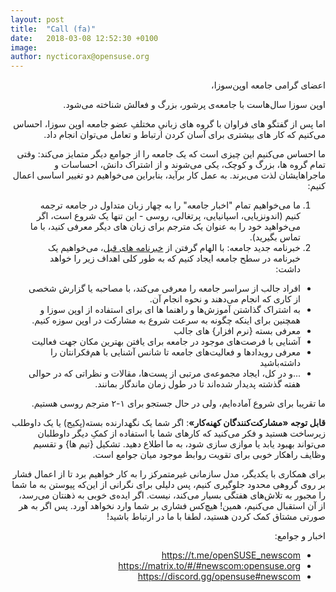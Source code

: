 ```yaml
---
layout: post
title:  "Call (fa)"
date:   2018-03-08 12:52:30 +0100
image:
author: nycticorax@opensuse.org
---
```

<div dir="rtl">
  اعضای گرامی جامعه اوپن‌سوزا،

اوپن سوزا سال‌هاست با جامعه‌ی  پرشور، بزرگ و فعالش شناخته می‌شود.

اما پس از گفتگو های فراوان با گروه های زبانیِ مختلفِ عضو جامعه اوپن سوزا، احساس می‌کنیم که کار های بیشتری برای آسان کردن ارتباط و تعامل می‌توان انجام داد.

ما احساس می‌کنیم این چیزی است که یک جامعه را از جوامع دیگر متمایز می‌کند: وقتی تمام گروه ها، بزرگ و کوچک، یکی می‌شوند و از اشتراک دانش، احساسات و ماجراهایشان لذت می‌برند.
به عمل کار برآید، بنابراین می‌خواهیم دو تغییر اساسی اعمال کنیم:

1. ما می‌خواهیم تمام "اخبار جامعه" را به چهار زبان متداول در جامعه ترجمه کنیم (اندونزیایی، اسپانیایی، پرتغالی، روسی - این تنها یک شروع است، اگر می‌خواهید خود را به عنوان یک مترجم برای زبان های دیگر معرفی کنید، با ما تماس بگیرید).
2. خبرنامه جدید جامعه: با الهام گرفتن از [خبرنامه های قبل](https://en.opensuse.org/Category:Weekly_news_issues)، می‌خواهیم یک خبرنامه در سطح جامعه ایجاد کنیم که به طور کلی اهداف زیر را خواهد داشت:

+ افراد جالب از سراسر جامعه را معرفی می‌کند، با مصاحبه یا گزارش شخصی از کاری که انجام می‌دهند و نحوه انجام آن.
+ به اشتراک گذاشتن آموزش‌ها و راهنما ها ای برای استفاده از اوپن سوزا و همچنین برای اینکه چگونه به سرعت شروع به مشارکت در اوپن سوزه کنیم.
+ معرفی بسته {نرم افزار} های جالب
+ آشنایی با فرصت‌های موجود در جامعه برای یافتن بهترین مکان جهت فعالیت
+ معرفی رویدادها و فعالیت‌های جامعه تا شانس آشنایی با هم‌فکرانتان را داشته‌باشید
+ ...و در کل، ایجاد مجموعه‌ی مرتبی از پست‌ها، مقالات و نظراتی که در حوالی هفته گذشته پدیدار شده‌اند تا در طول زمان ماندگار بمانند.


ما تقریبا برای شروع آماده‌ایم، ولی در حال جستجو برای ۱-۲ مترجم روسی هستیم.

**قابل توجه «مشارکت‌کنندگان‌‌ کهنه‌کار»**: اگر شما یک نگهدارنده بسته(پکیج) یا یک داوطلب زیرساخت هستید و فکر می‌کنید که کارهای شما با استفاده از کمکِ دیگر داوطلبان می‌تواند بهبود یابد یا موازی سازی شود، به ما اطلاع دهید. تشکیل {تیم ها} و تقسیم وظایف راهکار خوبی برای تقویت روابط موجود میان جوامع است.

برای همکاری با یکدیگر، مدل سازمانی غیرمتمرکز را به کار خواهیم برد تا از اعمال فشار بر روی گروهی محدود جلوگیری کنیم، پس دلیلی برای نگرانی از این‌که پیوستن به ما شما را مجبور به تلاش‌های هفتگی بسیار می‌کند، نیست. اگر ایده‌ی خوبی به ذهنتان می‌رسد، از آن استقبال می‌کنیم، همین! هیچ‌کس فشاری بر شما وارد نخواهد آورد.
پس اگر به هر صورتی مشتاق کمک کردن هستید، لطفا با ما در ارتباط باشید!

اخبار و جوامع:

* https://t.me/openSUSE_newscom
* https://matrix.to/#/#newscom:opensuse.org
* https://discord.gg/opensuse#newscom


</div>
